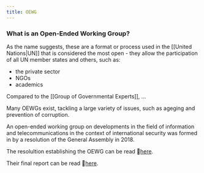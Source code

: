 ```yaml
---
title: OEWG
---
```


### What is an Open-Ended Working Group?
As the name suggests, these are a format or process used in the [[United Nations|UN]] that is considered the most open - they allow the participation of all UN member states and others, such as:
- the private sector
- NGOs
- academics

Compared to the [[Group of Governmental Experts]], ...

Many OEWGs exist, tackling a large variety of issues, such as ageging and prevention of corruption. 

An open-ended working group on developments in the field of information and telecommunications in the context of international security was formed in by a resolution of the General Assembly in 2018.

The resolultion establishing the OEWG can be read 🔗[here](https://undocs.org/en/A/RES/73/27).

Their final report can be read 🔗[here](https://front.un-arm.org/wp-content/uploads/2021/03/Final-report-A-AC.290-2021-CRP.2.pdf).

